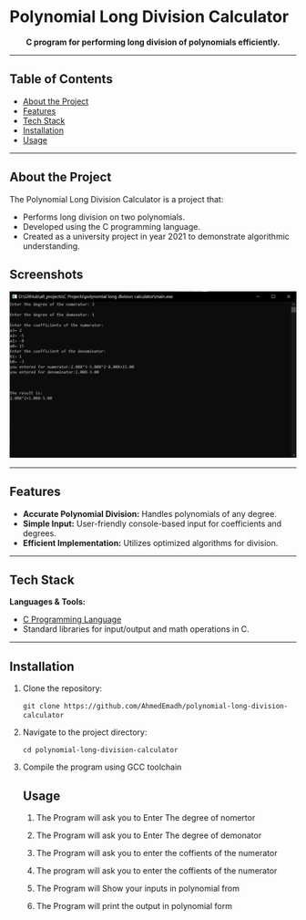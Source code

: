 # Polynomial Long Division Calculator

<p align="center"><strong>C program for performing long division of polynomials efficiently.</strong></p>

---

## Table of Contents

- [About the Project](#about-the-project)
- [Features](#features)
- [Tech Stack](#tech-stack)
- [Installation](#installation)
- [Usage](#usage)

---

## About the Project

<p>
The Polynomial Long Division Calculator is a project that:
<ul>
    <li>Performs long division on two polynomials.</li>
    <li>Developed using the C programming language.</li>
    <li>Created as a university project in year 2021 to demonstrate algorithmic understanding.</li>
</ul>
</p>

## Screenshots

<p align="center">
    <img src="https://github.com/AhmedEmadh/all_projects/blob/master/C%20Projects/polynomial%20long%20division%20calculator/screenshot%201.png" alt="Project Screenshot" style="max-width: 100%;">
</p>

---

## Features

<ul>
    <li><strong>Accurate Polynomial Division:</strong> Handles polynomials of any degree.</li>
    <li><strong>Simple Input:</strong> User-friendly console-based input for coefficients and degrees.</li>
    <li><strong>Efficient Implementation:</strong> Utilizes optimized algorithms for division.</li>
</ul>

---

## Tech Stack

<p><strong>Languages & Tools:</strong></p>
<ul>
    <li><a href="https://en.cppreference.com/w/c/language">C Programming Language</a></li>
    <li>Standard libraries for input/output and math operations in C.</li>
</ul>

---

## Installation

<ol>
    <li>Clone the repository:
        <pre><code>git clone https://github.com/AhmedEmadh/polynomial-long-division-calculator</code></pre>
    </li>
    <li>Navigate to the project directory:
        <pre><code>cd polynomial-long-division-calculator</code></pre>
    </li>
    <li>Compile the program using GCC toolchain

## Usage

1. The Program will ask you to Enter The degree of nomertor

2. The Program will ask you to Enter The degree of demonator

3. The Program will ask you to enter the coffients of the numerator

4. The program will ask you to enter the coffients of the numerator

5. The Program will Show your inputs in polynomial from

6. The Program will print the output in polynomial form
